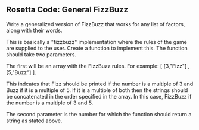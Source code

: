 ## Rosetta Code: General FizzBuzz
Write a generalized version of FizzBuzz that works for any list of factors, along with their words.

This is basically a "fizzbuzz" implementation where the rules of the game are supplied to the user. Create a function to implement this. The function should take two parameters.

The first will be an array with the FizzBuzz rules. For example: [ [3,"Fizz"] , [5,"Buzz"] ].

This indcates that Fizz should be printed if the number is a multiple of 3 and Buzz if it is a multiple of 5. If it is a multiple of both then the strings should be concatenated in the order specified in the array. In this case, FizzBuzz if the number is a multiple of 3 and 5.

The second parameter is the number for which the function should return a string as stated above.